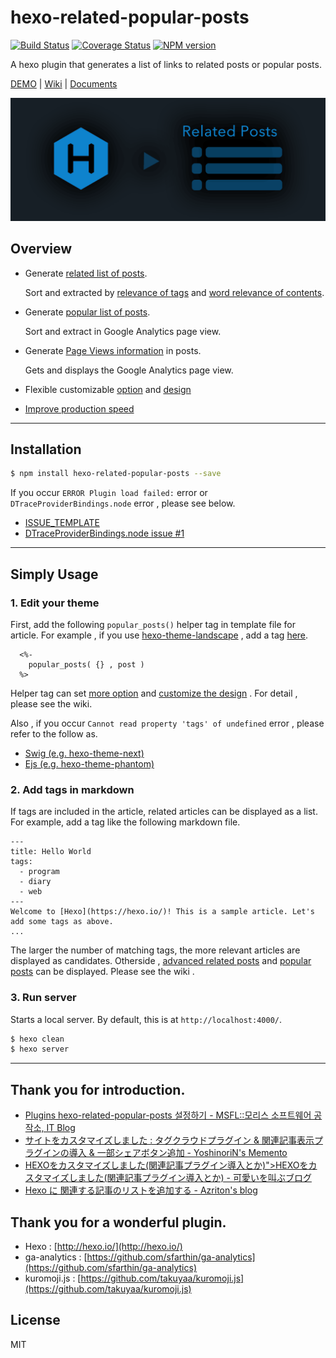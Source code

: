 # hexo-related-popular-posts

[![Build Status](https://travis-ci.org/tea3/hexo-related-popular-posts.svg?branch=master)](https://travis-ci.org/tea3/hexo-related-popular-posts) [![Coverage Status](https://img.shields.io/coveralls/tea3/hexo-related-popular-posts.svg)](https://coveralls.io/r/tea3/hexo-related-popular-posts?branch=master) [![NPM version](https://badge.fury.io/js/hexo-related-popular-posts.svg)](http://badge.fury.io/js/hexo-related-popular-posts)

A hexo plugin that generates a list of links to related posts or popular posts.

[DEMO](https://photo-tea.com/p/tea-plantation-mtfuji/#relatedPosts) | [Wiki](https://github.com/tea3/hexo-related-popular-posts/wiki/More-Settings) | [Documents](https://photo-tea.com/p/hexo-related-popular-posts/)

![Screenshot](src/img/hexo-rpp.png)

## Overview

- Generate [related list of posts](#simply-usage).

    Sort and extracted by [relevance of tags](#simply-usage) and [word relevance of contents](https://github.com/tea3/hexo-related-popular-posts/wiki/More-Settings#advanced-related-posts-morphological-analysis).

- Generate [popular list of posts](https://github.com/tea3/hexo-related-popular-posts/wiki/More-Settings#popular-posts).

    Sort and extract in Google Analytics page view.

- Generate [Page Views information](https://github.com/tea3/hexo-related-popular-posts/wiki/More-Settings#visitor-counter) in posts.

    Gets and displays the Google Analytics page view.

- Flexible customizable [option](https://github.com/tea3/hexo-related-popular-posts/wiki/More-Settings#hepler) and [design](https://github.com/tea3/hexo-related-popular-posts/wiki/More-Settings#customize-html)
- [Improve production speed](https://github.com/tea3/hexo-related-popular-posts/wiki/More-Settings#cache)

---


## Installation

``` bash
$ npm install hexo-related-popular-posts --save
```

If you occur `ERROR Plugin load failed:` error or `DTraceProviderBindings.node` error , please see below.

- [ISSUE_TEMPLATE](https://github.com/tea3/hexo-related-popular-posts/blob/master/.github/ISSUE_TEMPLATE.md)
- [DTraceProviderBindings.node issue #1](https://github.com/tea3/hexo-related-popular-posts/issues/1)

---

## Simply Usage

### 1. Edit your theme

First, add the following `popular_posts()` helper tag in template file for article. For example , if you use [hexo-theme-landscape](https://github.com/hexojs/hexo-theme-landscape) , add a tag [here](https://github.com/hexojs/hexo-theme-landscape/blob/master/layout/_partial/article.ejs#L25).

``` ejs
  <%-
    popular_posts( {} , post )
  %>
```

Helper tag can set [more option](https://github.com/tea3/hexo-related-popular-posts/wiki/More-Settings#hepler) and [customize the design](https://github.com/tea3/hexo-related-popular-posts/wiki/More-Settings#customize-html) . For detail , please see the wiki.

Also , if you occur `Cannot read property 'tags' of undefined` error , please refer to the follow as.

- [Swig (e.g. hexo-theme-next)](https://github.com/tea3/hexo-related-popular-posts/issues/4)
- [Ejs (e.g. hexo-theme-phantom)](https://github.com/tea3/hexo-related-popular-posts/issues/6)

### 2. Add tags in markdown

If tags are included in the article, related articles can be displayed as a list. For example, add a tag like the following markdown file.

```
---
title: Hello World
tags:
  - program
  - diary
  - web
---
Welcome to [Hexo](https://hexo.io/)! This is a sample article. Let's add some tags as above.
...
```

The larger the number of matching tags, the more relevant articles are displayed as candidates. Otherside , [advanced related posts](https://github.com/tea3/hexo-related-popular-posts/wiki/More-Settings#advanced-related-posts-morphological-analysis) and [popular posts](https://github.com/tea3/hexo-related-popular-posts/wiki/More-Settings#popular-posts) can be displayed. Please see the wiki .

### 3. Run server

Starts a local server. By default, this is at `http://localhost:4000/`.

``` bash
$ hexo clean
$ hexo server
```


---

## Thank you for introduction.

- [Plugins hexo-related-popular-posts 설정하기 - MSFL::모리스 소프트웨어 공작소, IT Blog](http://ccambo.gitlab.io/2017/04/19/Plugins-hexo-related-popular-posts-%EC%84%A4%EC%A0%95%ED%95%98%EA%B8%B0/)
- [サイトをカスタマイズしました : タグクラウドプラグイン & 関連記事表示プラグインの導入 & 一部シェアボタン追加 - YoshinoriN's Memento](https://yoshinorin.net/2016/11/03/hexo-blog-customize/)
- [HEXOをカスタマイズしました(関連記事プラグイン導入とか)">HEXOをカスタマイズしました(関連記事プラグイン導入とか) - 可愛いを叫ぶブログ](http://8hagi.sakura.ne.jp/sblog/2017/02/11/hexo-related-post/)
- [Hexo に 関連する記事のリストを追加する - Azriton's blog](https://azriton.github.io/2017/06/16/Hexo%E3%81%AB%E9%96%A2%E9%80%A3%E3%81%99%E3%82%8B%E8%A8%98%E4%BA%8B%E3%81%AE%E3%83%AA%E3%82%B9%E3%83%88%E3%82%92%E8%BF%BD%E5%8A%A0%E3%81%99%E3%82%8B/)

## Thank you for a wonderful plugin.

- Hexo : [http://hexo.io/](http://hexo.io/)
- ga-analytics : [https://github.com/sfarthin/ga-analytics](https://github.com/sfarthin/ga-analytics)
- kuromoji.js : [https://github.com/takuyaa/kuromoji.js](https://github.com/takuyaa/kuromoji.js)

## License

MIT
